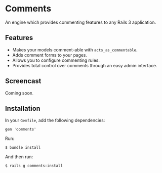 # Comments

An engine which provides commenting features to any Rails 3 application.

## <a name="features"></a>Features

* Makes your models comment-able with `acts_as_commentable`.
* Adds comment forms to your pages.
* Allows you to configure commenting rules.
* Provides total control over comments through an easy admin interface.

## <a name="demo"></a>Screencast

Coming soon.

## <a name="installation"></a>Installation
In your `Gemfile`, add the following dependencies:

    gem 'comments'

Run:

    $ bundle install

And then run:

    $ rails g comments:install
